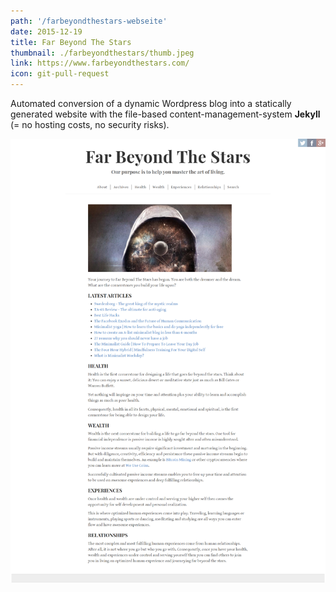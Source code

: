 ```yaml
---
path: '/farbeyondthestars-webseite'
date: 2015-12-19
title: Far Beyond The Stars
thumbnail: ./farbeyondthestars/thumb.jpeg
link: https://www.farbeyondthestars.com/
icon: git-pull-request
---
```


Automated conversion of a dynamic Wordpress blog into a statically generated website with the file-based content-management-system **Jekyll** (= no hosting costs, no security risks).

![Screenshot of the website](./farbeyondthestars/full.png)
